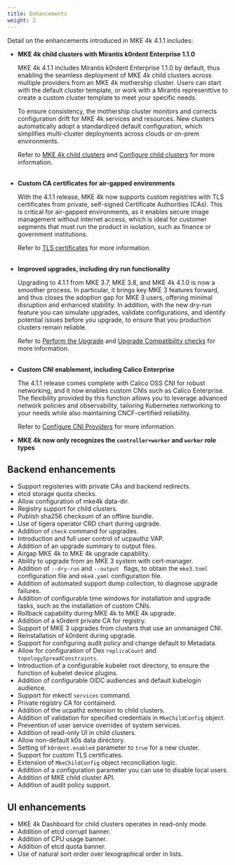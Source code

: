 ```yaml
---
title: Enhancements
weight: 2
---
```


Detail on the enhancements introduced in MKE 4k 4.1.1 includes:

- **MKE 4k child clusters with Mirantis k0rdent Enterprise 1.1.0**

  MKE 4k 4.1.1 includes Mirantis k0rdent Enterprise 1.1.0 by default, thus
  enabling the seamless deployment of MKE 4k child clusters across multiple
  providers from an MKE 4k mothership cluster. Users can start with the default
  cluster template, or work with a Mirantis representtive to create a custom
  cluster template to meet your specific needs.

  To ensure consistency, the mothership cluster monitors and corrects
  configuration drift for MKE 4k services and resources. New clusters
  automatically adopt a standardized default configuration, which simplifies
  multi-cluster deployments across clouds or on-prem environments.

  Refer to [MKE 4k child clusters](../../concepts/child-clusters) and
  [Configure child clusters](../../configuration/MKE-4k-child-clusters) for more information.
<br><br>
- **Custom CA certificates for air-gapped environments**

  With the 4.1.1 release, MKE 4k now supports custom registries with TLS
  certificates from private, self-signed Certificate Authorities (CAs). This is
  critical for air-gapped environments, as it enables secure image management
  without internet access, which is ideal for customer segments that must run
  the product in isolation, such as finance or government institutions.

  Refer to [TLS certificates](../../configuration/tlscertificates/) for more information.
<br><br>
- **Improved upgrades, including dry run functionality**

  Upgrading to 4.1.1 from MKE 3.7, MKE 3.8, and MKE 4k 4.1.0 is now a smoother
  process. In particular, it brings key MKE 3 features forward, and thus closes
  the adoption gap for MKE 3 users, offering minimal disruption and enhanced
  stability. In addition, with the new dry-run feature you can simulate
  upgrades, validate configurations, and identify potential issues before you
  upgrade, to ensure that you production clusters remain reliable.

  Refer to [Perform the Upgrade](../../upgrade-from-MKE-3x/perform-migration)
  and [Upgrade Compatibility
  checks](../../upgrade-from-MKE-3x/compatibility-checks) for more information.
<br><br>
- **Custom CNI enablement, including Calico Enterprise**

  The 4.1.1 release comes complete with Calico OSS CNI for robust networking,
  and it now enables custom CNIs such as Calico Enterprise. The flexibility
  provided by this function allows you to leverage advanced network policies
  and observability, tailoring Kubernetes networking to your needs while also
  maintaining CNCF-certified reliability.

  Refer to [Configure CNI Providers](../../configuration/container-network-interface/configure-cni-providers/#calico-oss) for more information.

<!--- [BOP-2260] -->

- **MKE 4k now only recognizes the `controller+worker` and `worker` role
  types**

## Backend enhancements

- Support registeries with private CAs and backend redirects.
- etcd storage quota checks.
- Allow configuration of mke4k data-dir.
- Registry support for child clusters.
- Publish sha256 checksum of an offline bundle.
- Use of tigera operator CRD chart during upgrade.
- Addition of `check` command for upgrades.
- Introduction and full user control of ucpauthz VAP.
- Addition of an upgrade summary to output files.
- Airgap MKE 4k to MKE 4k upgrade capability.
- Ability to upgrade from an MKE 3 system with cert-manager.
- Addition of `--dry-run` and `--output ` flags, to obtain the `mke3.toml`
  configuration file and `mke4.yaml` configuration file.
- Addition of automated support dump collection, to diagnose upgrade failures.
- Addition of configurable time windows for installation and upgrade tasks,
  such as the installation of custom CNIs.
- Rollback capability during MKE 4k to MKE 4k upgrade.
- Addition of a k0rdent private CA for registry.
- Support of MKE 3 upgrades from clusters that use an unmanaged CNI.
- Reinstallation of k0rdent during upgrade.
- Support for configuring audit policy and change default to Metadata.
- Allow for configuration of Dex `replicaCount` and `topologySpreadConstraints`.
- Introduction of a configurable kubelet root directory, to ensure the function
  of kubelet device plugins.
- Addition of configurable OIDC audiences and default kubelogin audience.
- Support for mkectl `services` command.
- Private registry CA for containerd.
- Addition of the ucpathz extension to child clusters.
- Addition of validation for specified credentials in `MkeChildConfig` object.
- Prevention of user service overrides of system services.
- Addition of read-only UI in child clusters.
- Allow non-default k0s data directory.
- Setting of `k0rdent.enabled` parameter to `true` for a new cluster.
- Support for custom TLS certificates.
- Extension of `MkeChildConfig` object reconciliation logic.
- Addition of a configuration parameter you can use to disable local users.
- Addition of MKE child cluster API.
- Addition of audit policy support.

## UI enhancements

- MKE 4k Dashboard for child clusters operates in read-only mode.
- Addition of etcd corrupt banner.
- Addition of CPU usage banner.
- Addition of etcd quota banner.
- Use of natural sort order over lexographical order in lists.